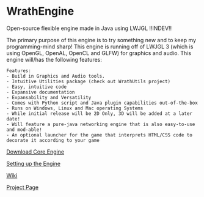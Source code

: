 # WrathEngine
Open-source flexible engine made in Java using LWJGL    !!INDEV!!

The primary purpose of this engine is to try something new and to keep my programming-mind sharp! This engine is running off
of LWJGL 3 (which is using OpenGL, OpenAL, OpenCL and GLFW) for graphics and audio. This engine will/has the following features:
    
    Features:
    - Build in Graphics and Audio tools.
    - Intuitive Utilities package (check out WrathUtils project)
    - Easy, intuitive code
    - Expansive documentation
    - Expansability and Versatility
    - Comes with Python script and Java plugin capabilities out-of-the-box
    - Runs on Windows, Linux and Mac operating Systems
    - While initial release will be 2D Only, 3D will be added at a later date!
    - Will feature a pure-java networking engine that is also easy-to-use and mod-able!
    - An optional launcher for the game that interprets HTML/CSS code to decorate it according to your game

[Download Core Engine](http://nixfanboy.github.io/WrathEngine/WrathEngine-redist.zip)

[Setting up the Engine](https://github.com/nixfanboy/WrathEngine/wiki/Getting-Started#setting-up-the-environment)

[Wiki](https://github.com/nixfanboy/WrathEngine/wiki/)

[Project Page](https://nixfanboy.github.io/WrathEngine)